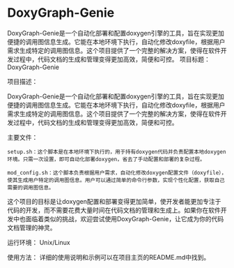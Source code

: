 # DoxyGraph-Genie
DoxyGraph-Genie是一个自动化部署和配置doxygen引擎的工具，旨在实现更加便捷的调用图信息生成。它能在本地环境下执行，自动化修改doxyfile，根据用户需求生成特定的调用图信息。这个项目提供了一个完整的解决方案，使得在软件开发过程中，代码文档的生成和管理变得更加高效，简便和可控。
项目标题： DoxyGraph-Genie

项目描述：

DoxyGraph-Genie是一个自动化部署和配置doxygen引擎的工具，旨在实现更加便捷的调用图信息生成。它能在本地环境下执行，自动化修改doxyfile，根据用户需求生成特定的调用图信息。这个项目提供了一个完整的解决方案，使得在软件开发过程中，代码文档的生成和管理变得更加高效，简便和可控。

主要文件：

    setup.sh：这个脚本是在本地环境下执行的，用于持有doxygen代码并负责配置本地doxygen环境。只需一次设置，即可自动化部署doxygen，省去了手动配置和部署的复杂过程。

    mod_config.sh：这个脚本负责根据用户需求，自动化修改doxygen配置文件（doxyfile），使其生成用户特定的调用图信息。用户可以通过简单的命令行参数，实现个性化配置，获取自己需要的调用图信息。

这个项目的目标是让doxygen配置和部署变得更加简单，使开发者能更加专注于代码的开发，而不需要花费大量时间在代码文档的管理和生成上。如果你在软件开发中也面临着类似的挑战，欢迎尝试使用DoxyGraph-Genie，让它成为你的代码文档管理的神灵。

运行环境： Unix/Linux

使用方法： 详细的使用说明和示例可以在项目主页的README.md中找到。
